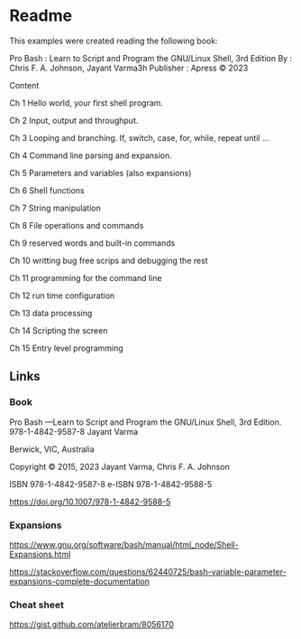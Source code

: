 # Readme

This examples were created reading the following book:


Pro Bash    : Learn to Script and Program the GNU/Linux Shell, 3rd Edition
By          : Chris F. A. Johnson, Jayant Varma3h 
Publisher   : Apress © 2023


Content

Ch 1 Hello world, your first shell program.

Ch 2 Input, output and throughput.

Ch 3 Looping and branching. If, switch, case, for, while, repeat until ...

Ch 4 Command line parsing and expansion.

Ch 5 Parameters and variables (also expansions)

Ch 6 Shell functions

Ch 7 String manipulation

Ch 8 File operations and commands

Ch 9 reserved words and built-in commands

Ch 10 writting bug free scrips and debugging the rest

Ch 11 programming for the command line

Ch 12 run time configuration

Ch 13 data processing

Ch 14 Scripting the screen

Ch 15 Entry level programming




## Links

### Book
Pro Bash —Learn to Script and Program the GNU/Linux Shell, 3rd Edition.
978-1-4842-9587-8
Jayant Varma

Berwick, VIC, Australia

Copyright © 2015, 2023 Jayant Varma, Chris F. A. Johnson

ISBN 978-1-4842-9587-8     e-ISBN 978-1-4842-9588-5

https://doi.org/10.1007/978-1-4842-9588-5



### Expansions

https://www.gnu.org/software/bash/manual/html_node/Shell-Expansions.html

https://stackoverflow.com/questions/62440725/bash-variable-parameter-expansions-complete-documentation


### Cheat sheet

https://gist.github.com/atelierbram/8056170